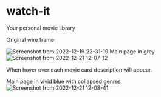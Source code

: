 # watch-it
Your personal movie library 

Original wire frame

![Screenshot from 2022-12-19 22-31-19](https://user-images.githubusercontent.com/112890664/208539502-94a0a50d-c2b9-42a0-a2b4-7747bf55ae70.png)
Main page in grey 
![Screenshot from 2022-12-21 12-07-12](https://user-images.githubusercontent.com/112890664/208903129-7b38af0d-0d5c-4eee-8cd2-7df177652698.png)

When hover over each movie card description will appear.

Main page in vivid blue with collapsed genres
![Screenshot from 2022-12-21 12-08-41](https://user-images.githubusercontent.com/112890664/208903262-61392a5c-ee39-4881-8d30-476065783d33.png)

